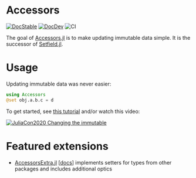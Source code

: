 # Accessors

[![DocStable](https://img.shields.io/badge/docs-stable-blue.svg)](https://juliaobjects.github.io/Accessors.jl/stable/)
[![DocDev](https://img.shields.io/badge/docs-dev-blue.svg)](https://juliaobjects.github.io/Accessors.jl/dev/)
![CI](https://github.com/JuliaObjects/Accessors.jl/workflows/CI/badge.svg)

The goal of [Accessors.jl](https://github.com/JuliaObjects/Accessors.jl) is to make updating immutable data simple.
It is the successor of [Setfield.jl](https://github.com/jw3126/Setfield.jl).

# Usage
Updating immutable data was never easier:
```julia
using Accessors
@set obj.a.b.c = d
```
To get started, see [this tutorial](https://juliaobjects.github.io/Accessors.jl/stable/getting_started/) and/or watch this video:

[![JuliaCon2020 Changing the immutable](https://img.youtube.com/vi/vkAOYeTpLg0/0.jpg)](https://youtu.be/vkAOYeTpLg0 "Changing the immutable")

# Featured extensions

- [AccessorsExtra.jl](https://gitlab.com/aplavin/AccessorsExtra.jl) [[docs](https://aplavin.github.io/AccessorsExtra.jl/test/notebook.html)] implements setters for types from other packages and includes additional optics
